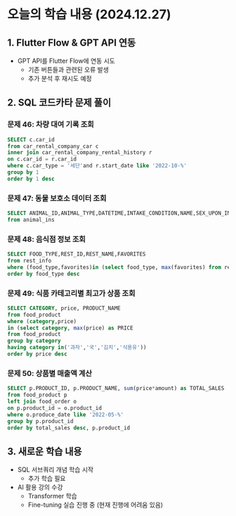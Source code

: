 # 오늘의 학습 내용 (2024.12.27)

## 1. Flutter Flow & GPT API 연동

- GPT API를 Flutter Flow에 연동 시도
    - 기존 버튼들과 관련된 오류 발생
    - 추가 분석 후 재시도 예정

## 2. SQL 코드카타 문제 풀이

### 문제 46: 차량 대여 기록 조회

```sql
SELECT c.car_id
from car_rental_company_car c
inner join car_rental_company_rental_history r
on c.car_id = r.car_id
where c.car_type = '세단'and r.start_date like '2022-10-%'
group by 1
order by 1 desc
```

### 문제 47: 동물 보호소 데이터 조회

```sql
SELECT ANIMAL_ID,ANIMAL_TYPE,DATETIME,INTAKE_CONDITION,NAME,SEX_UPON_INTAKE
from animal_ins
```

### 문제 48: 음식점 정보 조회

```sql
SELECT FOOD_TYPE,REST_ID,REST_NAME,FAVORITES
from rest_info
where (food_type,favorites)in (select food_type, max(favorites) from rest_info group by food_type)
order by food_type desc
```

### 문제 49: 식품 카테고리별 최고가 상품 조회

```sql
SELECT CATEGORY, price, PRODUCT_NAME
from food_product
where (category,price) 
in (select category, max(price) as PRICE 
from food_product 
group by category
having category in('과자','국','김치','식용유'))
order by price desc
```

### 문제 50: 상품별 매출액 계산

```sql
SELECT p.PRODUCT_ID, p.PRODUCT_NAME, sum(price*amount) as TOTAL_SALES
from food_product p
left join food_order o
on p.product_id = o.product_id
where o.produce_date like '2022-05-%'
group by p.product_id
order by total_sales desc, p.product_id
```

## 3. 새로운 학습 내용

- SQL 서브쿼리 개념 학습 시작
    - 추가 학습 필요
- AI 활용 강의 수강
    - Transformer 학습
    - Fine-tuning 실습 진행 중 (현재 진행에 어려움 있음)